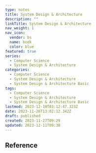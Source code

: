 ```yaml
---
type: notes
title: System Design & Architecture
description: ""
linkTitle: System Design & Architecture
nav_weight: 1
nav_icon:
  vendor: bs
  name: book
  color: blue
featured: true
series:
  - Computer Science
  - System Design & Architecture
categories:
  - Computer Science
  - System Design & Architecture
  - System Design & Architecture Basic
tags:
  - Computer Science
  - System Design & Architecture
  - System Design & Architecture Basic
lastmod: 2023-12-10T03:12:47.323Z
date: 2023-11-26T13:02:12.342Z
draft: published
created: 2023-11-27T09:29
updated: 2023-12-11T09:30
---
```


## Reference
